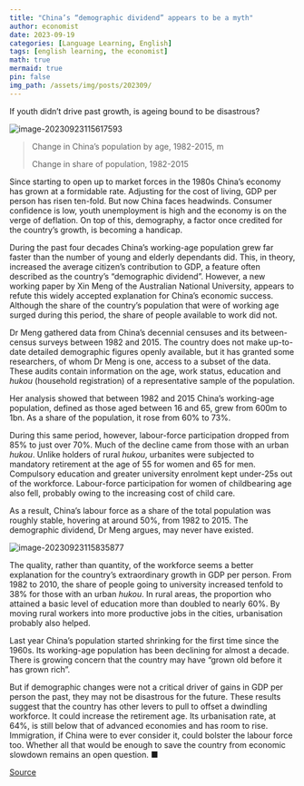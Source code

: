 ```yaml
---
title: "China’s “demographic dividend” appears to be a myth"
author: economist
date: 2023-09-19
categories: [Language Learning, English]
tags: [english learning, the economist]
math: true
mermaid: true
pin: false
img_path: /assets/img/posts/202309/
---
```


If youth didn’t drive past growth, is ageing bound to be disastrous?

![image-20230923115617593](image-20230923115617593.png)

> Change in China’s population by age, 1982-2015, m
>
> Change in share of population, 1982-2015

Since starting to open up to market forces in the 1980s China’s economy has grown at a formidable rate. Adjusting for the cost of living, GDP per person has risen ten-fold. But now China faces headwinds. Consumer confidence is low, youth unemployment is high and the economy is on the verge of deflation. On top of this, demography, a factor once credited for the country’s growth, is becoming a handicap.

During the past four decades China’s working-age population grew far faster than the number of young and elderly dependants did. This, in theory, increased the average citizen’s contribution to GDP, a feature often described as the country’s “demographic dividend”. However, a new working paper by Xin Meng of the Australian National University, appears to refute this widely accepted explanation for China’s economic success. Although the share of the country’s population that were of working age surged during this period, the share of people available to work did not.

Dr Meng gathered data from China’s decennial censuses and its between-census surveys between 1982 and 2015. The country does not make up-to-date detailed demographic figures openly available, but it has granted some researchers, of whom Dr Meng is one, access to a subset of the data. These audits contain information on the age, work status, education and *hukou* (household registration) of a representative sample of the population.

Her analysis showed that between 1982 and 2015 China’s working-age population, defined as those aged between 16 and 65, grew from 600m to 1bn. As a share of the population, it rose from 60% to 73%.

During this same period, however, labour-force participation dropped from 85% to just over 70%. Much of the decline came from those with an urban *hukou*. Unlike holders of rural *hukou*, urbanites were subjected to mandatory retirement at the age of 55 for women and 65 for men. Compulsory education and greater university enrolment kept under-25s out of the workforce. Labour-force participation for women of childbearing age also fell, probably owing to the increasing cost of child care.

As a result, China’s labour force as a share of the total population was roughly stable, hovering at around 50%, from 1982 to 2015. The demographic dividend, Dr Meng argues, may never have existed.

![image-20230923115835877](image-20230923115835877.png)

The quality, rather than quantity, of the workforce seems a better explanation for the country’s extraordinary growth in GDP per person. From 1982 to 2010, the share of people going to university increased tenfold to 38% for those with an urban *hukou*. In rural areas, the proportion who attained a basic level of education more than doubled to nearly 60%. By moving rural workers into more productive jobs in the cities, urbanisation probably also helped.

Last year China’s population started shrinking for the first time since the 1960s. Its working-age population has been declining for almost a decade. There is growing concern that the country may have “grown old before it has grown rich”.

But if demographic changes were not a critical driver of gains in GDP per person the past, they may not be disastrous for the future. These results suggest that the country has other levers to pull to offset a dwindling workforce. It could increase the retirement age. Its urbanisation rate, at 64%, is still below that of advanced economies and has room to rise. Immigration, if China were to ever consider it, could bolster the labour force too. Whether all that would be enough to save the country from economic slowdown remains an open question. ■

[Source](https://www.economist.com/graphic-detail/2023/09/19/chinas-demographic-dividend-appears-to-be-a-myth)

